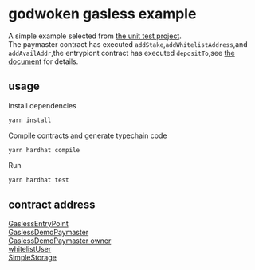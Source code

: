 # godwoken gasless example

A simple example selected from [the unit test project](https://github.com/godwokenrises/account-abstraction/blob/gw-gasless/test/gasless_paymaster.test.ts).  
The paymaster contract has executed `addStake`,`addWhitelistAddress`,and `addAvailAddr`,the entrypiont contract has executed `depositTo`,see [the document](https://docs.godwoken.io/gasless-feature) for details.

## usage
Install dependencies
```bash
yarn install
```

Compile contracts and generate typechain code
```bash
yarn hardhat compile
```

Run
```bash
yarn hardhat test
```

## contract address

[GaslessEntryPoint](https://v1.testnet.gwscan.com/account/0x791ec459f57362256f313f5512bdb9f6d7cae308)  
[GaslessDemoPaymaster](https://v1.testnet.gwscan.com/account/0xf6771069e7e7bf2bf5e4fce6db7bbbbf6ced67e9?tab=contract)  
[GaslessDemoPaymaster owner](https://v1.testnet.gwscan.com/account/0x7752DCD7c6ce4aED048c028021D635CBEc6C001D)  
[whitelistUser](https://v1.testnet.gwscan.com/account/0x3499932d7a1D1850253d6c66d830e3524bb3F2a7)  
[SimpleStorage](https://v1.testnet.gwscan.com/account/0x93a6e598eb7608edd037d6701e76f69ce97c30bf?tab=contract)
